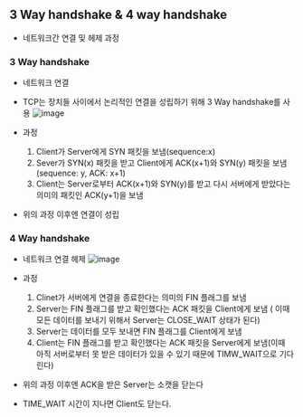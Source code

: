 ## 3 Way handshake & 4 way handshake
- 네트워크간 연결 및 헤제 과정

### 3 Way handshake
- 네트워크 연결
- TCP는 장치들 사이에서 논리적인 연결을 성립하기 위해 3 Way handshake를 사용
![image](https://user-images.githubusercontent.com/64246267/143972994-84fb8f00-2033-4a55-aaa9-6f5e71f51b2a.png)

- 과정
  1. Client가 Server에게 SYN 패킷을 보냄(sequence:x)
  2. Sever가 SYN(x) 패킷을 받고 Client에게 ACK(x+1)와 SYN(y) 패킷을 보냄(sequence: y, ACK: x+1)
  3. Client는 Server로부터 ACK(x+1)와 SYN(y)를 받고 다시 서버에게 받았다는 의미의 패킷인 ACK(y+1)을 보냄

- 위의 과정 이후엔 연결이 성립


### 4 Way handshake
- 네트워크 연결 헤제
![image](https://user-images.githubusercontent.com/64246267/143973591-29ea29d3-d983-4415-94ac-ddfedae3ab0e.png)

- 과정
  1. Clinet가 서버에게 연결을 종료한다는 의미의 FIN 플래그를 보냄
  2. Server는 FIN 플래그를 받고 확인했다는 ACK 패킷을 Client에게 보냄 ( 이때 모든 데이터를 보내기 위해서 Server는 CLOSE_WAIT 상태가 된다)
  3. Server는 데이터를 모두 보내면 FIN 플래그를 Client에게 보냄
  4. Client는 FIN 플래그를 받고 확인했다는 ACK 패킷을 Server에게 보냄(이때 아직 서버로부터 못 받은 데이터가 있을 수 있기 때문에 TIMW_WAIT으로 기다린다)

- 위의 과정 이후엔 ACK을 받은 Server는 소캣을 닫는다
- TIME_WAIT 시간이 지나면 Client도 닫는다.